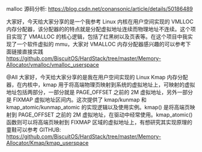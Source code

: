 malloc 源码分析: https://blog.csdn.net/conansonic/article/details/50186489

大家好，今天给大家分享的是一个我参考 Linux 内核在用户空间实现的 VMLLOC 内存分配器，该分配器的的特点就是分配虚拟地址连续而物理地址不连续。这个项目实现了 VMALLOC 的核心逻辑，包括了红黑树以及页表等。在这个项目中我实现了一个软件虚拟的 mmu，大家对 VMALLOC 内存分配器感兴趣的可以参考下面链接直接实践 https://github.com/BiscuitOS/HardStack/tree/master/Memory-Allocator/vmalloc/vmalloc_userspace

@All
大家好，今天给大家分享的是我在用户空间实现的 Linux Kmap 内存分配器，在内核中，kmap 用于将高端物理页映射到系统的虚拟地址上，可映射的虚拟地址包括两部分，一部分就是 PAGE_OFFSET 之前的 2M 虚拟地址，另外一部分是 FIXMAP 虚拟地址区间内。这次提供了 kmap/kunmap 和 kmap_atomic/kunmap_atomic 的实现逻辑以及使用实例。kmap() 是将高端页映射到 PAGE_OFFSET 之前的 2M 虚拟地址，在驱动中经常使用。kmap_atomic() 函数则可以将高端页映射到 FIXMAP 区域的虚拟地址上，有想研究其实现原理的童鞋可以参考 GITHUB: https://github.com/BiscuitOS/HardStack/tree/master/Memory-Allocator/Kmap/kmap_userspace